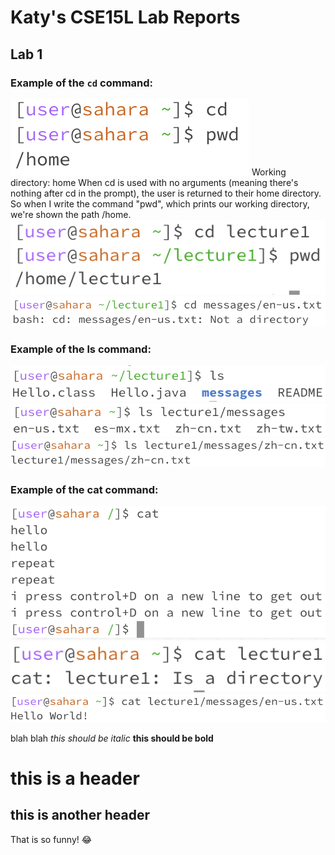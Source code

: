 # Katy's CSE15L Lab Reports
## Lab 1
### Example of the `cd` command: 
![cd command with NO arguments](cdnoArg.jpg)
Working directory: home
When cd is used with no arguments (meaning there's nothing after cd in the prompt), the user is returned to their home directory. So when I write the command "pwd", which prints our working directory, we're shown the path /home.
![cd command with DIR argument](cdDirArg.jpg)
![cd command with FILE argument](cdFileArg.jpg)
### Example of the ls command:
![ls command with NO arguments](lsNoArg.jpg)
![ls command with DIR argument](lsDirArg.jpg)
![ls command with FILE argument](lsFileArg.jpg)
### Example of the cat command:
![cat command with NO arguments](catNoArg.jpg)
![cat command with DIR argument](catDirArg.jpg)
![cat command with FILE argument](catFileArg.jpg)


blah blah 
*this should be italic*
**this should be bold**
# this is a header
## this is another header
That is so funny! :joy:




